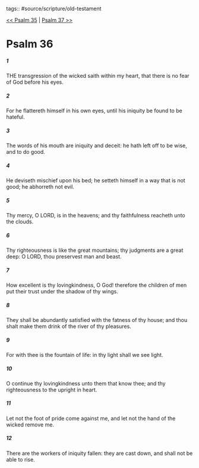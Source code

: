 tags:: #source/scripture/old-testament

[<< Psalm 35](source/scripture/old-testament/19_Psalms/Psalm_35.md) | [Psalm 37 >>](source/scripture/old-testament/19_Psalms/Psalm_37.md)

# Psalm 36

##### 1

THE transgression of the wicked saith within my heart, that there is no fear of God before his eyes.

##### 2

For he flattereth himself in his own eyes, until his iniquity be found to be hateful.

##### 3

The words of his mouth are iniquity and deceit: he hath left off to be wise, and to do good.

##### 4

He deviseth mischief upon his bed; he setteth himself in a way that is not good; he abhorreth not evil.

##### 5

Thy mercy, O LORD, is in the heavens; and thy faithfulness reacheth unto the clouds.

##### 6

Thy righteousness is like the great mountains; thy judgments are a great deep: O LORD, thou preservest man and beast.

##### 7

How excellent is thy lovingkindness, O God! therefore the children of men put their trust under the shadow of thy wings.

##### 8

They shall be abundantly satisfied with the fatness of thy house; and thou shalt make them drink of the river of thy pleasures.

##### 9

For with thee is the fountain of life: in thy light shall we see light.

##### 10

O continue thy lovingkindness unto them that know thee; and thy righteousness to the upright in heart.

##### 11

Let not the foot of pride come against me, and let not the hand of the wicked remove me.

##### 12

There are the workers of iniquity fallen: they are cast down, and shall not be able to rise.
